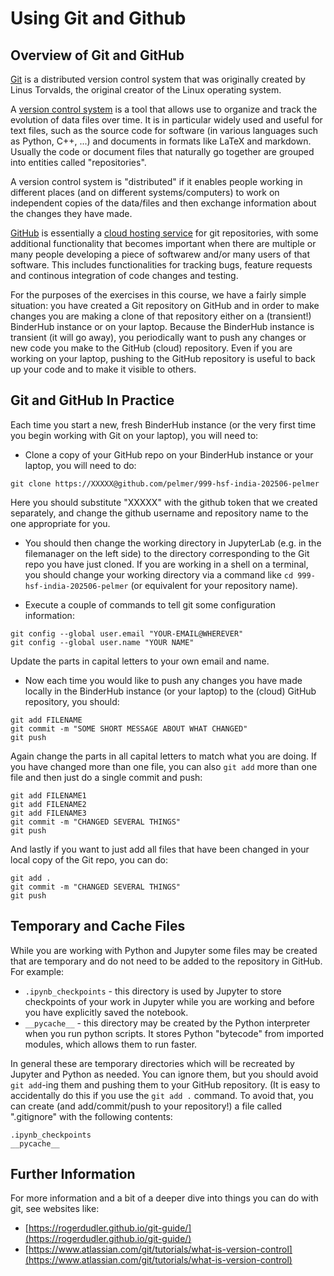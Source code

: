 # Using Git and Github

## Overview of Git and GitHub 
  [Git](https://git-scm.com/) is a distributed version control system that
was originally created by Linus Torvalds, the original creator of the Linux
operating system.

  A [version control system](https://en.wikipedia.org/wiki/Version_control) 
is a tool that allows use to organize and track the evolution of data files
over time. It is in particular widely used and useful for text files, such 
as the source code for software (in various languages such as Python, C++, ...) 
and documents in formats like LaTeX and markdown. Usually the code or
document files that naturally go together are grouped into entities called 
"repositories".

  A version control system is "distributed" if it enables people working in 
different places (and on different systems/computers) to work on independent 
copies of the data/files and then exchange information about the changes 
they have made.

  [GitHub](https://github.com/) is essentially a [cloud hosting service](https://en.wikipedia.org/wiki/GitHub) for git repositories, with some additional 
functionality that becomes important when there are multiple or many 
people developing a piece of softwarew and/or many users of that software.
This includes functionalities for tracking bugs, feature requests and 
continous integration of code changes and testing.

  For the purposes of the exercises in this course, we have a fairly 
simple situation: you have created a Git repository on GitHub and in order
to make changes you are making a clone of that repository either on a 
(transient!) BinderHub instance or on your laptop. Because the BinderHub
instance is transient (it will go away), you periodically want to push any
changes or new code you make to the GitHub (cloud) repository. Even if
you are working on your laptop, pushing to the GitHub repository is useful
to back up your code and to make it visible to others.

## Git and GitHub In Practice 

  Each time you start a new, fresh BinderHub instance (or the very first
time you begin working with Git on your laptop), you will need to:

  * Clone a copy of your GitHub repo on your BinderHub instance or your laptop, you will need to do:

```
git clone https://XXXXX@github.com/pelmer/999-hsf-india-202506-pelmer
```

Here you should substitute "XXXXX" with the github token that we created 
separately, and change the github username and repository name to the one
appropriate for you.

  * You should then change the working directory in JupyterLab (e.g. in
    the filemanager on the left side) to the directory corresponding to
    the Git repo you have just cloned. If you are working in a shell on
    a terminal, you should change your working directory via a command
    like ``cd 999-hsf-india-202506-pelmer`` (or equivalent for your 
    repository name).

  * Execute a couple of commands to tell git some configuration information:

```
git config --global user.email "YOUR-EMAIL@WHEREVER"
git config --global user.name "YOUR NAME"
```

Update the parts in capital letters to your own email and name.

  * Now each time you would like to push any changes you have made locally
    in the BinderHub instance (or your laptop) to the (cloud) GitHub 
    repository, you should:

```
git add FILENAME
git commit -m "SOME SHORT MESSAGE ABOUT WHAT CHANGED"
git push
```

Again change the parts in all capital letters to match what you are doing.
If you have changed more than one file, you can also ``git add`` more than
one file and then just do a single commit and push:

```
git add FILENAME1
git add FILENAME2
git add FILENAME3
git commit -m "CHANGED SEVERAL THINGS"
git push
```

And lastly if you want to just add all files that have been changed in your
local copy of the Git repo, you can do:

```
git add .
git commit -m "CHANGED SEVERAL THINGS"
git push
```

## Temporary and Cache Files 

While you are working with Python and Jupyter some files may be created 
that are temporary and do not need to be added to the repository in 
GitHub. For example:

  * ``.ipynb_checkpoints`` - this directory is used by Jupyter to store checkpoints of your work in Jupyter while you are working and before you have explicitly saved the notebook.
  * ``__pycache__`` - this directory may be created by the Python interpreter when you run python scripts. It stores Python "bytecode" from imported modules, which allows them to run faster.

In general these are temporary directories which will be recreated by Jupyter and Python as needed. You can ignore them, but you should avoid ``git add``-ing them and pushing them to your GitHub repository. (It is easy to accidentally do this if you use the ``git add .`` command. To avoid that, you can create (and add/commit/push to your repository!) a file called ".gitignore" with the following contents:

```
.ipynb_checkpoints
__pycache__
```

## Further Information

  For more information and a bit of a deeper dive into things you can do
with git, see websites like:

  * [https://rogerdudler.github.io/git-guide/](https://rogerdudler.github.io/git-guide/)
  * [https://www.atlassian.com/git/tutorials/what-is-version-control](https://www.atlassian.com/git/tutorials/what-is-version-control)
